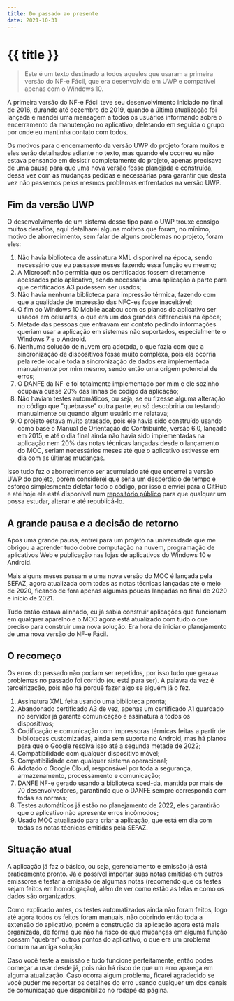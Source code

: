 ```yaml
---
title: Do passado ao presente
date: 2021-10-31
---
```


# {{ title }}

> Este é um texto destinado a todos aqueles que usaram a primeira versão do NF-e Fácil, que era desenvolvida em UWP e compatível apenas com o Windows 10.

A primeira versão do NF-e Fácil teve seu desenvolvimento iniciado no final de 2016, durando até dezembro de 2019, quando a última atualização foi lançada e mandei uma mensagem a todos os usuários informando sobre o encerramento da manutenção no aplicativo, deletando em seguida o grupo por onde eu mantinha contato com todos.

Os motivos para o encerramento da versão UWP do projeto foram muitos e eles serão detalhados adiante no texto, mas quando ele ocorreu eu não estava pensando em desistir completamente do projeto, apenas precisava de uma pausa para que uma nova versão fosse planejada e construída, dessa vez com as mudanças pedidas e necessárias para garantir que desta vez não passemos pelos mesmos problemas enfrentados na versão UWP.

## Fim da versão UWP

O desenvolvimento de um sistema desse tipo para o UWP trouxe consigo muitos desafios, aqui detalharei alguns motivos que foram, no mínimo, motivo de aborrecimento, sem falar de alguns problemas no projeto, foram eles: 

1. Não havia biblioteca de assinatura XML disponível na época, sendo necessário que eu passasse meses fazendo essa função eu mesmo;
2. A Microsoft não permitia que os certificados fossem diretamente acessados pelo aplicativo, sendo necessária uma aplicação à parte para que certificados A3 pudessem ser usados;
3. Não havia nenhuma biblioteca para impressão térmica, fazendo com que a qualidade de impressão das NFC-es fosse inaceitável;
4. O fim do Windows 10 Mobile acabou com os planos do aplicativo ser usados em celulares, o que era um dos grandes diferenciais na época;
5. Metade das pessoas que entravam em contato pedindo informações queriam usar a aplicação em sistemas não suportados, especialmente o Windows 7 e o Android.
6. Nenhuma solução de nuvem era adotada, o que fazia com que a sincronização de dispositivos fosse muito complexa, pois ela ocorria pela rede local e toda a sincronização de dados era implementada manualmente por mim mesmo, sendo então uma origem potencial de erros;
7. O DANFE da NF-e foi totalmente implementado por mim e ele sozinho ocupava quase 20% das linhas de código da aplicação;
8. Não haviam testes automáticos, ou seja, se eu fizesse alguma alteração no código que "quebrasse" outra parte, eu só descobriria ou testando manualmente ou quando algum usuário me relatava;
9. O projeto estava muito atrasado, pois ele havia sido construído usando como base o Manual de Orientação do Contribuinte, versão 6.0, lançado em 2015, e até o dia final ainda não havia sido implementadas na aplicação nem 20% das notas técnicas lançadas desde o lançamento do MOC, seriam necessários meses até que o aplicativo estivesse em dia com as últimas mudanças.

Isso tudo fez o aborrecimento ser acumulado até que encerrei a versão UWP do projeto, porém considerei que seria um desperdício de tempo e esforço simplesmente deletar todo o código, por isso o enviei para o GitHub e até hoje ele está disponível num [repositório público](https://github.com/JaedsonBarbosa/NFeFacilLegacy) para que qualquer um possa estudar, alterar e até republicá-lo.

## A grande pausa e a decisão de retorno

Após uma grande pausa, entrei para um projeto na universidade que me obrigou a aprender tudo dobre computação na nuvem, programação de aplicativos Web e publicação nas lojas de aplicativos do Windows 10 e Android.

Mais alguns meses passam e uma nova versão do MOC é lançada pela SEFAZ, agora atualizada com todas as notas técnicas lançadas até o meio de 2020, ficando de fora apenas algumas poucas lançadas no final de 2020 e início de 2021.

Tudo então estava alinhado, eu já sabia construir aplicações que funcionam em qualquer aparelho e o MOC agora está atualizado com tudo o que preciso para construir uma nova solução. Era hora de iniciar o planejamento de uma nova versão do NF-e Fácil.

## O recomeço

Os erros do passado não podiam ser repetidos, por isso tudo que gerava problemas no passado foi corrido (ou está para ser). A palavra da vez é terceirização, pois não há porquê fazer algo se alguém já o fez.

1. Assinatura XML feita usando uma biblioteca pronta;
2. Abandonado certificado A3 de vez, apenas um certificado A1 guardado no servidor já garante comunicação e assinatura a todos os dispositivos;
3. Codificação e comunicação com impressoras térmicas feitas a partir de bibliotecas customizadas, ainda sem suporte no Android, mas há planos para que o Google resolva isso até a segunda metade de 2022;
4. Compatibilidade com qualquer dispositivo móvel;
5. Compatibilidade com qualquer sistema operacional;
6. Adotado o Google Cloud, responsável por toda a segurança, armazenamento, processamento e comunicação;
7. DANFE NF-e gerado usando a biblioteca [sped-da](https://github.com/nfephp-org/sped-da), mantida por mais de 70 desenvolvedores, garantindo que o DANFE sempre corresponda com todas as normas;
8. Testes automáticos já estão no planejamento de 2022, eles garantirão que o aplicativo não apresente erros incômodos;
9. Usado MOC atualizado para criar a aplicação, que está em dia com todas as notas técnicas emitidas pela SEFAZ.

## Situação atual

A aplicação já faz o básico, ou seja, gerenciamento e emissão já está praticamente pronto. Já é possível importar suas notas emitidas em outros emissores e testar a emissão de algumas notas (recomendo que os testes sejam feitos em homologação), além de ver como estão as telas e como os dados são organizados.

Como explicado antes, os testes automatizados ainda não foram feitos, logo até agora todos os feitos foram manuais, não cobrindo então toda a extensão do aplicativo, porém a construção da aplicação agora está mais organizada, de forma que não há risco de que mudanças em alguma função possam "quebrar" outros pontos do aplicativo, o que era um problema comum na antiga solução.

Caso você teste a emissão e tudo funcione perfeitamente, então podes começar a usar desde já, pois não há risco de que um erro apareça em alguma atualização. Caso ocorra algum problema, ficarei agradecido se você puder me reportar os detalhes do erro usando qualquer um dos canais de comunicação que disponibilizo no rodapé da página.
